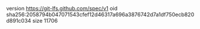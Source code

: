version https://git-lfs.github.com/spec/v1
oid sha256:2058794b047071543cfef12d46317a696a3876742d7a1df750ecb820d891c034
size 11706
